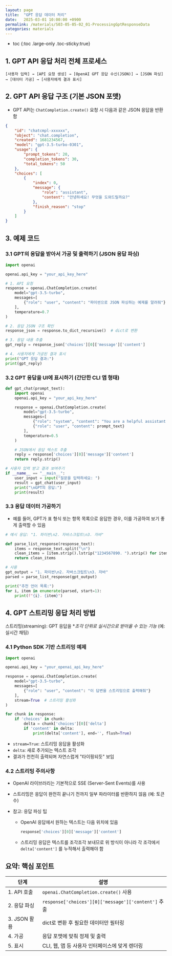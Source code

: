 ```yaml
---
layout: page
title:  "GPT 응답 데이터 처리"
date:   2025-03-01 10:00:00 +0900
permalink: /materials/S03-05-05-02_01-ProcessingGptResponseData
categories: materials
---
```

* toc
{:toc .large-only .toc-sticky:true}


## 1. GPT API 응답 처리 전체 프로세스

```
[사용자 입력] → [API 요청 생성] → [OpenAI GPT 응답 수신(JSON)] → [JSON 파싱] → [데이터 가공] → [사용자에게 결과 표시]
```


## 2. GPT API 응답 구조 (기본 JSON 포맷)

- GPT API는 `ChatCompletion.create()` 요청 시 다음과 같은 JSON 응답을 반환함

```json
{
    "id": "chatcmpl-xxxxxx",
    "object": "chat.completion",
    "created": 1681234567,
    "model": "gpt-3.5-turbo-0301",
    "usage": {
        "prompt_tokens": 20,
        "completion_tokens": 30,
        "total_tokens": 50
    },
    "choices": [
        {
            "index": 0,
            "message": {
                "role": "assistant",
                "content": "안녕하세요! 무엇을 도와드릴까요?"
            },
            "finish_reason": "stop"
        }
    ]
}
```


## 3. 예제 코드

### 3.1 GPT의 응답을 받아서 가공 및 출력하기 (JSON 응답 파싱)

```python
import openai

openai.api_key = "your_api_key_here"

# 1. API 요청
response = openai.ChatCompletion.create(
    model="gpt-3.5-turbo",
    messages=[
        {"role": "user", "content": "파이썬으로 JSON 파싱하는 예제를 알려줘"}
    ],
    temperature=0.7
)

# 2. 응답 JSON 구조 확인
response_json = response.to_dict_recursive()  # dict로 변환

# 3. 응답 내용 추출
gpt_reply = response_json['choices'][0]['message']['content']

# 4. 사용자에게 가공된 결과 표시
print("GPT 응답 결과:")
print(gpt_reply)
```

### 3.2 GPT 응답을 UI에 표시하기 (간단한 CLI 앱 형태)

```python
def gpt_chat(prompt_text):
    import openai
    openai.api_key = "your_api_key_here"

    response = openai.ChatCompletion.create(
        model="gpt-3.5-turbo",
        messages=[
            {"role": "system", "content": "You are a helpful assistant."},
            {"role": "user", "content": prompt_text}
        ],
        temperature=0.5
    )

    # JSON에서 응답 텍스트 추출
    reply = response['choices'][0]['message']['content']
    return reply.strip()

# 사용자 입력 받고 결과 보여주기
if __name__ == "__main__":
    user_input = input("질문을 입력하세요: ")
    result = gpt_chat(user_input)
    print("\nGPT의 응답:")
    print(result)
```

### 3.3 응답 데이터 가공하기

- 예를 들어, GPT가 표 형식 또는 항목 목록으로 응답한 경우, 이를 가공하여 보기 좋게 출력할 수 있음

```python
# 예시 응답: "1. 파이썬\n2. 자바스크립트\n3. 자바"

def parse_list_response(response_text):
    items = response_text.split("\n")
    clean_items = [item.strip().lstrip("1234567890. ").strip() for item in items if item.strip()]
    return clean_items

# 사용
gpt_output = "1. 파이썬\n2. 자바스크립트\n3. 자바"
parsed = parse_list_response(gpt_output)

print("추천 언어 목록:")
for i, item in enumerate(parsed, start=1):
    print(f"{i}. {item}")
```


## 4. GPT 스트리밍 응답 처리 방법

스트리밍(streaming): GPT 응답을 **조각 단위로 실시간으로 받아올 수 있는 기능* (예: 실시간 채팅)

### 4.1 Python SDK 기반 스트리밍 예제

```python
import openai

openai.api_key = "your_openai_api_key_here"

response = openai.ChatCompletion.create(
    model="gpt-3.5-turbo",
    messages=[
        {"role": "user", "content": "이 답변을 스트리밍으로 출력해줘"}
    ],
    stream=True  # 스트리밍 활성화
)

for chunk in response:
    if 'choices' in chunk:
        delta = chunk['choices'][0]['delta']
        if 'content' in delta:
            print(delta['content'], end='', flush=True)
```

- `stream=True`: 스트리밍 응답을 활성화
- `delta`: 새로 추가되는 텍스트 조각
- 결과가 천천히 출력되며 자연스럽게 "타이핑되듯" 보임

### 4.2 스트리밍 주의사항
- OpenAI 라이브러리는 기본적으로 SSE (Server-Sent Events)를 사용
- 스트리밍은 응답이 완전히 끝나기 전까지 일부 파라미터를 반환하지 않음 (예: 토큰 수)


- 참고: 응답 파싱 팁

    - OpenAI 응답에서 원하는 텍스트는 다음 위치에 있음

        ```python
        response['choices'][0]['message']['content']
        ```

    - 스트리밍 응답은 텍스트를 조각조각 보내므로 위 방식이 아니라 각 조각에서 `delta['content']` 를 누적해서 출력해야 함


## 요약: 핵심 포인트

| 단계 | 설명 |
|------|------|
| 1. API 호출 | `openai.ChatCompletion.create()` 사용 |
| 2. 응답 파싱 | `response['choices'][0]['message']['content']` 추출 |
| 3. JSON 활용 | dict로 변환 후 필요한 데이터만 필터링 |
| 4. 가공 | 응답 포맷에 맞춰 정제 및 출력 |
| 5. 표시 | CLI, 웹, 앱 등 사용자 인터페이스에 맞게 렌더링 |

